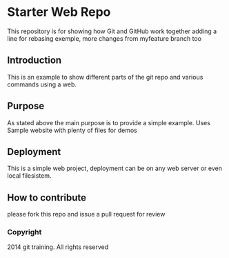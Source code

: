 # Starter Web Repo

This repository is for showing how Git and GitHub work together
adding a line for rebasing exemple, more changes from myfeature branch too

## Introduction
This is an example to show different parts of the git repo and various commands using a web. 

## Purpose

As stated above the main purpose is to provide a simple example.
Uses Sample website with plenty of files for demos

## Deployment

This is a simple web project, deployment can be on any web server or even local filesistem.

## How to contribute

please fork this repo and issue a pull request for review

### Copyright

2014 git training. All rights reserved
